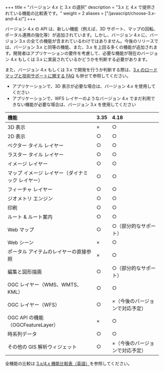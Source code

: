 +++
title = "バージョン 4.x と 3.x の選択"
description = "3.x と 4.x で提供されている機能の比較表です。"
weight = 2
aliases = ["/javascript/choose-3.x-and-4.x/"]
+++

バージョン 4.x の API は、新しい機能（例えば、3D サポート、マップの回転、ポータル連携の強化等）が追加されています。しかし、バージョン 4.x に、バージョン 3.x の全ての機能が含まれているわけではありません。今後のリリースでは、バージョン 3.x と同等の機能、また、3.x を上回る多くの機能が追加されます。開発者はアプリケーションの要件を考慮して、必要な機能が現在のバージョン 4.x もしくは 3.x に実装されているかどうかを判断する必要があります。

また、バージョン 4.x もしくは 3.x で開発を行うか判断する際は、[3.x のロードマップと技術サポートに関する FAQ](https://www.esrij.com/question/120581/) も併せて参照してください。

* アプリケーションで、3D 表示が必要な場合は、バージョン 4.x を使用してください
* アプリケーションで、WFS レイヤーのようなバージョン 4.x でまだ利用できない機能が必要な場合は、バージョン 3.x を使用してください

|機能|3.35|4.18|
|:--|:--|:--|
|3D 表示|×|○|
|2D 表示|○|○|
|ベクター タイル レイヤー|○|○|
|ラスター タイル レイヤー|○|○|
|イメージ レイヤー|○|○|
|マップ イメージ レイヤー（ダイナミック レイヤー）|○|○|
|フィーチャ レイヤー|○|○|
|ジオメトリ エンジン|○|○|
|印刷|○|○|
|ルート & ルート案内|○|○|
|Web マップ|○|○（部分的なサポート）|
|Web シーン|×|○|
|ポータル アイテムのレイヤーの直接参照|×|○|
|編集と図形描画|○|○（部分的なサポート）|
|OGC レイヤー（WMS、WMTS、KML）|○|○|
|OGC レイヤー（WFS）|○|×（今後のバージョンで対応予定）|
|OGC API の機能（OGCFeatureLayer）|×|○|
|時系列データ|○|○|
|その他の GIS 解析ウィジェット|○|×（今後のバージョンで対応予定）|

全機能の比較は [3.x/4.x 機能比較表（英語）](https://developers.arcgis.com/javascript/latest/guide/functionality-matrix/index.html)を参照してください。
